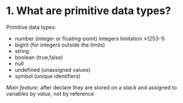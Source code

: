 # 1. What are primitive data types?

Primitive data types:

- number (integer or floating-point)
  Integers limitation ±(253-1)
- bigint (for integers outside the limits)
- string
- boolean (true,false)
- null
- undefined (unassigned values)
- symbol (unique identifiers)

_Main feature_: after declare they are stored on a _stack_ and assigned to variables by _value_, not by reference
